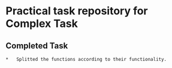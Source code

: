 # Practical task repository for Complex Task

## Completed Task

```
*	Splitted the functions according to their functionality.
```
